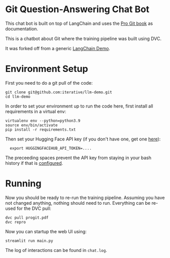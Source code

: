 # Git Question-Answering Chat Bot

This chat bot is built on top of LangChain and uses the [Pro Git
book](https://git-scm.com/book/en/v2) as documentation.

This is a chatbot about Git where the training pipeline was built using DVC.

It was forked off from a generic [LangChain Demo](https://github.com/hwchase17/notion-qa).

# Environment Setup

First you need to do a git pull of the code:
```shell
git clone git@github.com:iterative/llm-demo.git
cd llm-demo
```

In order to set your environment up to run the code here, first install all requirements in a virtual env:
```shell
virtualenv env --python=python3.9
source env/bin/activate
pip install -r requirements.txt
```

Then set your Hugging Face API key (if you don't have one, get one
[here](https://huggingface.co/docs/hub/en/security-tokens)):
```shell
  export HUGGINGFACEHUB_API_TOKEN=....
```
The preceeding spaces prevent the API key from staying in your bash history if that is [configured](https://stackoverflow.com/questions/6475524/how-do-i-prevent-commands-from-showing-up-in-bash-history).

# Running

Now you should be ready to re-run the training pipeline. Assuming you have not changed anything, nothing should need to run. Everything can be re-used for the DVC pull:
```shell
dvc pull progit.pdf
dvc repro
```

Now you can startup the web UI using:
```shell
streamlit run main.py
```
The log of interactions can be found in `chat.log`.
